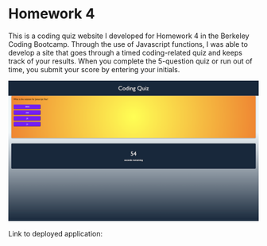 # Homework 4

This is a coding quiz website I developed for Homework 4 in the Berkeley Coding Bootcamp. Through the use of Javascript functions, I was able to develop a site that goes through a timed coding-related quiz and keeps track of your results. When you complete the 5-question quiz or run out of time, you submit your score by entering your initials.

![Preview Screenshot](./Assets/images/Preview.png)

Link to deployed application: 